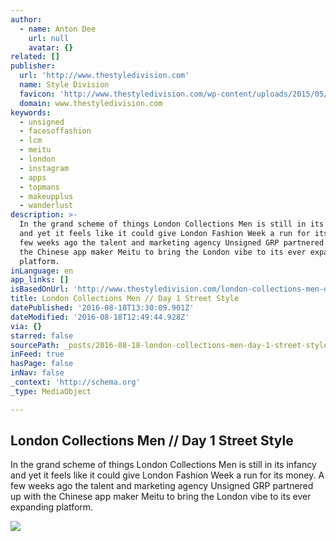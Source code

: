```yaml
---
author:
  - name: Anton Dee
    url: null
    avatar: {}
related: []
publisher:
  url: 'http://www.thestyledivision.com'
  name: Style Division
  favicon: 'http://www.thestyledivision.com/wp-content/uploads/2015/05/favicon2-copy.png'
  domain: www.thestyledivision.com
keywords:
  - unsigned
  - facesoffashion
  - lcm
  - meitu
  - london
  - instagram
  - apps
  - topmans
  - makeupplus
  - wanderlust
description: >-
  In the grand scheme of things London Collections Men is still in its infancy
  and yet it feels like it could give London Fashion Week a run for its money. A
  few weeks ago the talent and marketing agency Unsigned GRP partnered up with
  the Chinese app maker Meitu to bring the London vibe to its ever expanding
  platform.
inLanguage: en
app_links: []
isBasedOnUrl: 'http://www.thestyledivision.com/london-collections-men-day-1-street-style'
title: London Collections Men // Day 1 Street Style
datePublished: '2016-08-18T13:30:09.901Z'
dateModified: '2016-08-18T12:49:44.928Z'
via: {}
starred: false
sourcePath: _posts/2016-08-18-london-collections-men-day-1-street-style.md
inFeed: true
hasPage: false
inNav: false
_context: 'http://schema.org'
_type: MediaObject

---
```

<article style=""><h1>London Collections Men // Day 1 Street Style</h1><p>In the grand scheme of things London Collections Men is still in its infancy and yet it feels like it could give London Fashion Week a run for its money. A few weeks ago the talent and marketing agency Unsigned GRP partnered up with the Chinese app maker Meitu to bring the London vibe to its ever expanding platform.</p><img src="http://www.thestyledivision.com/wp-content/uploads/2016/07/london-collections-men-unsigned-2016-34.jpg" /></article>